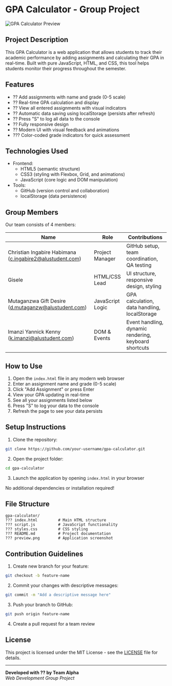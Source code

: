 # GPA Calculator - Group Project

![GPA Calculator Preview](preview.png)

## Project Description

This GPA Calculator is a web application that allows students to track their academic performance by adding assignments and calculating their GPA in real-time. Built with pure JavaScript, HTML, and CSS, this tool helps students monitor their progress throughout the semester.

## Features

- ?? Add assignments with name and grade (0-5 scale)
- ?? Real-time GPA calculation and display
- ?? View all entered assignments with visual indicators
- ?? Automatic data saving using localStorage (persists after refresh)
- ?? Press "S" to log all data to the console
- ?? Fully responsive design
- ?? Modern UI with visual feedback and animations
- ??? Color-coded grade indicators for quick assessment

## Technologies Used

- Frontend:
  - HTML5 (semantic structure)
  - CSS3 (styling with Flexbox, Grid, and animations)
  - JavaScript (core logic and DOM manipulation)
- Tools:
  - GitHub (version control and collaboration)
  - localStorage (data persistence)

## Group Members

Our team consists of 4 members:

| Name                                                     | Role             | Contributions                                         |
| -------------------------------------------------------- | ---------------- | ----------------------------------------------------- |
| Christian Ingabire Habimana (c.ingabire2@alustudent.com) | Project Manager  | GitHub setup, team coordination, QA testing           |
| Gisele                                                   | HTML/CSS Lead    | UI structure, responsive design, styling              |
| Mutaganzwa Gift Desire (d.mutaganzw@alustudent.com)      | JavaScript Logic | GPA calculation, data handling, localStorage          |
| Imanzi Yannick Kenny (k.imanzi@alustudent.com)           | DOM & Events     | Event handling, dynamic rendering, keyboard shortcuts |

## How to Use

1. Open the `index.html` file in any modern web browser
2. Enter an assignment name and grade (0-5 scale)
3. Click "Add Assignment" or press Enter
4. View your GPA updating in real-time
5. See all your assignments listed below
6. Press "S" to log your data to the console
7. Refresh the page to see your data persists

## Setup Instructions

1. Clone the repository:

```bash
git clone https://github.com/your-username/gpa-calculator.git
```

2. Open the project folder:

```bash
cd gpa-calculator
```

3. Launch the application by opening `index.html` in your browser

No additional dependencies or installation required!

## File Structure

```
gpa-calculator/
??? index.html         # Main HTML structure
??? script.js          # JavaScript functionality
??? styles.css         # CSS styling
??? README.md          # Project documentation
??? preview.png        # Application screenshot
```

## Contribution Guidelines

1. Create new branch for your feature:

```bash
git checkout -b feature-name
```

2. Commit your changes with descriptive messages:

```bash
git commit -m "Add a descriptive message here"
```

3. Push your branch to GitHub:

```bash
git push origin feature-name
```

4. Create a pull request for a team review

## License

This project is licensed under the MIT License - see the [LICENSE](LICENSE) file for details.

---

**Developed with ?? by Team Alpha**  
_Web Development Group Project_
